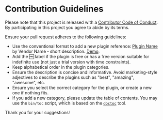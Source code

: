 # Contribution Guidelines

Please note that this project is released with a
[Contributor Code of Conduct](code-of-conduct.md). By participating in this
project you agree to abide by its terms.

Ensure your pull request adheres to the following guidelines:

- Use the conventional format to add a new plugin reference: [Plugin Name](https://plugin-vendor-reference) by Vendor Name - short description. [Demo](https://demo-video-reference).
- Add the 🆓 label if the plugin is free or has a free version suitable for indefinite use (not just a trial version with time constraints).
- Keep alphabetical order in the plugin categories.
- Ensure the description is concise and informative. Avoid marketing-style adjectives to describe the plugins such as "best", "amazing", "awesome", etc.
- Ensure you select the correct category for the plugin, or create a new one if nothing fits.
- If you add a new category, please update the table of contents. You may use the `bin/toc` script, which is based on the [`doctoc`](https://github.com/thlorenz/doctoc) tool.

Thank you for your suggestions!

